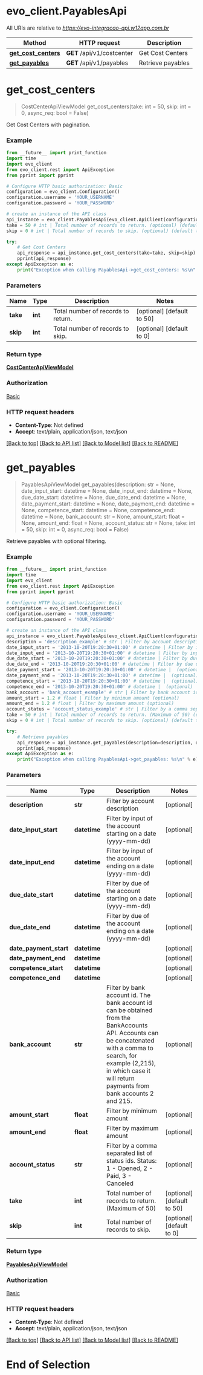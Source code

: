 # evo_client.PayablesApi

All URIs are relative to *https://evo-integracao-api.w12app.com.br*

Method | HTTP request | Description
------------- | ------------- | -------------
[**get_cost_centers**](PayablesApi.md#get_cost_centers) | **GET** /api/v1/costcenter | Get Cost Centers
[**get_payables**](PayablesApi.md#get_payables) | **GET** /api/v1/payables | Retrieve payables

# **get_cost_centers**
> CostCenterApiViewModel get_cost_centers(take: int = 50, skip: int = 0, async_req: bool = False)

Get Cost Centers with pagination.

### Example
```python
from __future__ import print_function
import time
import evo_client
from evo_client.rest import ApiException
from pprint import pprint

# Configure HTTP basic authorization: Basic
configuration = evo_client.Configuration()
configuration.username = 'YOUR_USERNAME'
configuration.password = 'YOUR_PASSWORD'

# create an instance of the API class
api_instance = evo_client.PayablesApi(evo_client.ApiClient(configuration))
take = 50 # int | Total number of records to return. (optional) (default to 50)
skip = 0 # int | Total number of records to skip. (optional) (default to 0)

try:
    # Get Cost Centers
    api_response = api_instance.get_cost_centers(take=take, skip=skip)
    pprint(api_response)
except ApiException as e:
    print("Exception when calling PayablesApi->get_cost_centers: %s\n" % e)
```

### Parameters

Name | Type | Description  | Notes
------------- | ------------- | ------------- | -------------
 **take** | **int**| Total number of records to return. | [optional] [default to 50]
 **skip** | **int**| Total number of records to skip. | [optional] [default to 0]

### Return type

[**CostCenterApiViewModel**](CostCenterApiViewModel.md)

### Authorization

[Basic](../README.md#Basic)

### HTTP request headers

 - **Content-Type**: Not defined
 - **Accept**: text/plain, application/json, text/json

[[Back to top]](#) [[Back to API list]](../README.md#documentation-for-api-endpoints) [[Back to Model list]](../README.md#documentation-for-models) [[Back to README]](../README.md)

# **get_payables**
> PayablesApiViewModel get_payables(description: str = None, date_input_start: datetime = None, date_input_end: datetime = None, due_date_start: datetime = None, due_date_end: datetime = None, date_payment_start: datetime = None, date_payment_end: datetime = None, competence_start: datetime = None, competence_end: datetime = None, bank_account: str = None, amount_start: float = None, amount_end: float = None, account_status: str = None, take: int = 50, skip: int = 0, async_req: bool = False)

Retrieve payables with optional filtering.

### Example
```python
from __future__ import print_function
import time
import evo_client
from evo_client.rest import ApiException
from pprint import pprint

# Configure HTTP basic authorization: Basic
configuration = evo_client.Configuration()
configuration.username = 'YOUR_USERNAME'
configuration.password = 'YOUR_PASSWORD'

# create an instance of the API class
api_instance = evo_client.PayablesApi(evo_client.ApiClient(configuration))
description = 'description_example' # str | Filter by account description (optional)
date_input_start = '2013-10-20T19:20:30+01:00' # datetime | Filter by input of the account starting on a date (yyyy-mm-dd) (optional)
date_input_end = '2013-10-20T19:20:30+01:00' # datetime | Filter by input of the account ending on a date (yyyy-mm-dd) (optional)
due_date_start = '2013-10-20T19:20:30+01:00' # datetime | Filter by due of the account starting on a date (yyyy-mm-dd) (optional)
due_date_end = '2013-10-20T19:20:30+01:00' # datetime | Filter by due of the account ending on a date (yyyy-mm-dd) (optional)
date_payment_start = '2013-10-20T19:20:30+01:00' # datetime |  (optional)
date_payment_end = '2013-10-20T19:20:30+01:00' # datetime |  (optional)
competence_start = '2013-10-20T19:20:30+01:00' # datetime |  (optional)
competence_end = '2013-10-20T19:20:30+01:00' # datetime |  (optional)
bank_account = 'bank_account_example' # str | Filter by bank account id. The bank account id can be obtained from the BankAccounts API. Accounts can be concatenated with a comma to search, for example (2,215), in which case it will return payments from bank accounts 2 and 215. (optional)
amount_start = 1.2 # float | Filter by minimum amount (optional)
amount_end = 1.2 # float | Filter by maximum amount (optional)
account_status = 'account_status_example' # str | Filter by a comma separated list of status ids. Status: 1 - Opened, 2 - Paid, 3 - Canceled (optional)
take = 50 # int | Total number of records to return. (Maximum of 50) (optional) (default to 50)
skip = 0 # int | Total number of records to skip. (optional) (default to 0)

try:
    # Retrieve payables
    api_response = api_instance.get_payables(description=description, date_input_start=date_input_start, date_input_end=date_input_end, due_date_start=due_date_start, due_date_end=due_date_end, date_payment_start=date_payment_start, date_payment_end=date_payment_end, competence_start=competence_start, competence_end=competence_end, bank_account=bank_account, amount_start=amount_start, amount_end=amount_end, account_status=account_status, take=take, skip=skip)
    pprint(api_response)
except ApiException as e:
    print("Exception when calling PayablesApi->get_payables: %s\n" % e)
```

### Parameters

Name | Type | Description  | Notes
------------- | ------------- | ------------- | -------------
 **description** | **str**| Filter by account description | [optional]
 **date_input_start** | **datetime**| Filter by input of the account starting on a date (yyyy-mm-dd) | [optional]
 **date_input_end** | **datetime**| Filter by input of the account ending on a date (yyyy-mm-dd) | [optional]
 **due_date_start** | **datetime**| Filter by due of the account starting on a date (yyyy-mm-dd) | [optional]
 **due_date_end** | **datetime**| Filter by due of the account ending on a date (yyyy-mm-dd) | [optional]
 **date_payment_start** | **datetime**|  | [optional]
 **date_payment_end** | **datetime**|  | [optional]
 **competence_start** | **datetime**|  | [optional]
 **competence_end** | **datetime**|  | [optional]
 **bank_account** | **str**| Filter by bank account id. The bank account id can be obtained from the BankAccounts API. Accounts can be concatenated with a comma to search, for example (2,215), in which case it will return payments from bank accounts 2 and 215. | [optional]
 **amount_start** | **float**| Filter by minimum amount | [optional]
 **amount_end** | **float**| Filter by maximum amount | [optional]
 **account_status** | **str**| Filter by a comma separated list of status ids. Status: 1 - Opened, 2 - Paid, 3 - Canceled | [optional]
 **take** | **int**| Total number of records to return. (Maximum of 50) | [optional] [default to 50]
 **skip** | **int**| Total number of records to skip. | [optional] [default to 0]

### Return type

[**PayablesApiViewModel**](PayablesApiViewModel.md)

### Authorization

[Basic](../README.md#Basic)

### HTTP request headers

 - **Content-Type**: Not defined
 - **Accept**: text/plain, application/json, text/json

[[Back to top]](#) [[Back to API list]](../README.md#documentation-for-api-endpoints) [[Back to Model list]](../README.md#documentation-for-models) [[Back to README]](../README.md)
# End of Selection
```
